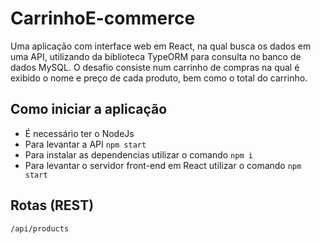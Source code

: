 # CarrinhoE-commerce
Uma aplicação com interface web em React, na qual busca os dados em uma API, utilizando da biblioteca TypeORM para consulta no banco de dados MySQL.
O desafio consiste num carrinho de compras na qual é exibido o nome e preço de cada produto, bem como o total do carrinho.

## Como iniciar a aplicação
- É necessário ter o NodeJs
- Para levantar a API `npm start`
- Para instalar as dependencias utilizar o comando `npm i`
- Para levantar o servidor front-end em React utilizar o comando `npm start`

## Rotas (REST)
`/api/products`
